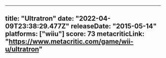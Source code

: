 
---
title: "Ultratron"
date: "2022-04-09T23:38:29.477Z"
releaseDate: "2015-05-14"
platforms: ["wiiu"]
score: 73
metacriticLink: "https://www.metacritic.com/game/wii-u/ultratron"
---
